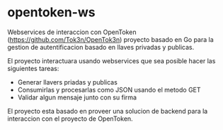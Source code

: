 opentoken-ws
============

Webservices de interaccion con OpenToken (https://github.com/Tok3n/OpenTok3n) proyecto basado en Go para la gestion de autentificacion basado en llaves privadas y publicas. 

El proyecto interactuara usando webservices que sea posible hacer las siguientes tareas:
 * Generar llavers priadas y publicas
 * Consumirlas y procesarlas como JSON usando el metodo GET
 * Validar algun mensaje junto con su firma

El proyecto esta basado en proveer una solucion de backend para la interaccion con el proyecto de OpenToken.

